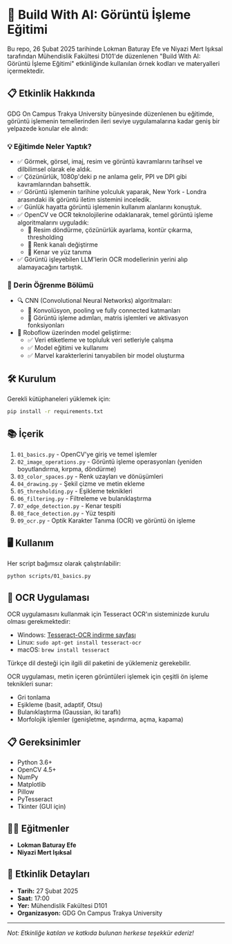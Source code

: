 # 🚀 Build With AI: Görüntü İşleme Eğitimi

Bu repo, 26 Şubat 2025 tarihinde Lokman Baturay Efe ve Niyazi Mert Işıksal tarafından Mühendislik Fakültesi D101'de düzenlenen "Build With AI: Görüntü İşleme Eğitimi" etkinliğinde kullanılan örnek kodları ve materyalleri içermektedir.

## 📋 Etkinlik Hakkında

GDG On Campus Trakya University bünyesinde düzenlenen bu eğitimde, görüntü işlemenin temellerinden ileri seviye uygulamalarına kadar geniş bir yelpazede konular ele alındı:

### 💡 Eğitimde Neler Yaptık?

- ✅ Görmek, görsel, imaj, resim ve görüntü kavramlarını tarihsel ve dilbilimsel olarak ele aldık.
- ✅ Çözünürlük, 1080p'deki p ne anlama gelir, PPI ve DPI gibi kavramlarından bahsettik.
- ✅ Görüntü işlemenin tarihine yolculuk yaparak, New York - Londra arasındaki ilk görüntü iletim sistemini inceledik.
- ✅ Günlük hayatta görüntü işlemenin kullanım alanlarını konuştuk.
- ✅ OpenCV ve OCR teknolojilerine odaklanarak, temel görüntü işleme algoritmalarını uyguladık:
  - 🔹 Resim döndürme, çözünürlük ayarlama, kontür çıkarma, thresholding
  - 🔹 Renk kanalı değiştirme
  - 🔹 Kenar ve yüz tanıma
- ✅ Görüntü işleyebilen LLM'lerin OCR modellerinin yerini alıp alamayacağını tartıştık.

### 🎯 Derin Öğrenme Bölümü

- 🔍 CNN (Convolutional Neural Networks) algoritmaları:
  - 🔹 Konvolüsyon, pooling ve fully connected katmanları
  - 🔹 Görüntü işleme adımları, matris işlemleri ve aktivasyon fonksiyonları
- 🤖 Roboflow üzerinden model geliştirme:
  - ✅ Veri etiketleme ve topluluk veri setleriyle çalışma
  - ✅ Model eğitimi ve kullanımı
  - ✅ Marvel karakterlerini tanıyabilen bir model oluşturma

## 🛠️ Kurulum

Gerekli kütüphaneleri yüklemek için:

```bash
pip install -r requirements.txt
```

## 📚 İçerik

1. `01_basics.py` - OpenCV'ye giriş ve temel işlemler
2. `02_image_operations.py` - Görüntü işleme operasyonları (yeniden boyutlandırma, kırpma, döndürme)
3. `03_color_spaces.py` - Renk uzayları ve dönüşümleri
4. `04_drawing.py` - Şekil çizme ve metin ekleme
5. `05_thresholding.py` - Eşikleme teknikleri
6. `06_filtering.py` - Filtreleme ve bulanıklaştırma
7. `07_edge_detection.py` - Kenar tespiti
8. `08_face_detection.py` - Yüz tespiti
9. `09_ocr.py` - Optik Karakter Tanıma (OCR) ve görüntü ön işleme

## 🖥️ Kullanım

Her script bağımsız olarak çalıştırılabilir:

```bash
python scripts/01_basics.py
```

## 📝 OCR Uygulaması

OCR uygulamasını kullanmak için Tesseract OCR'ın sisteminizde kurulu olması gerekmektedir:

- Windows: [Tesseract-OCR indirme sayfası](https://github.com/UB-Mannheim/tesseract/wiki)
- Linux: `sudo apt-get install tesseract-ocr`
- macOS: `brew install tesseract`

Türkçe dil desteği için ilgili dil paketini de yüklemeniz gerekebilir.

OCR uygulaması, metin içeren görüntüleri işlemek için çeşitli ön işleme teknikleri sunar:

- Gri tonlama
- Eşikleme (basit, adaptif, Otsu)
- Bulanıklaştırma (Gaussian, iki taraflı)
- Morfolojik işlemler (genişletme, aşındırma, açma, kapama)

## 📋 Gereksinimler

- Python 3.6+
- OpenCV 4.5+
- NumPy
- Matplotlib
- Pillow
- PyTesseract
- Tkinter (GUI için)

## 👨‍🏫 Eğitmenler

- **Lokman Baturay Efe**
- **Niyazi Mert Işıksal**

## 📅 Etkinlik Detayları

- **Tarih:** 27 Şubat 2025
- **Saat:** 17:00
- **Yer:** Mühendislik Fakültesi D101
- **Organizasyon:** GDG On Campus Trakya University

---

_Not: Etkinliğe katılan ve katkıda bulunan herkese teşekkür ederiz!_
